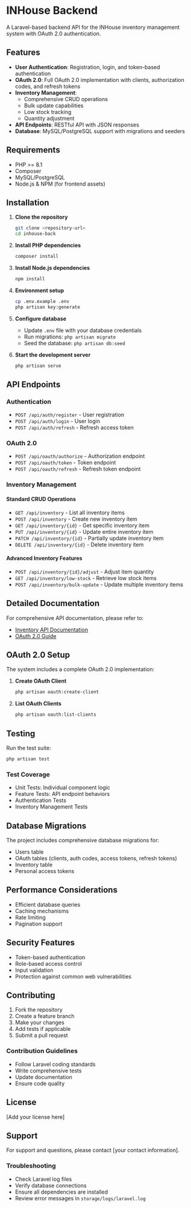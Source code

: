 # INHouse Backend

A Laravel-based backend API for the INHouse inventory management system with OAuth 2.0 authentication.

## Features

- **User Authentication**: Registration, login, and token-based authentication
- **OAuth 2.0**: Full OAuth 2.0 implementation with clients, authorization codes, and refresh tokens
- **Inventory Management**: 
  - Comprehensive CRUD operations
  - Bulk update capabilities
  - Low stock tracking
  - Quantity adjustment
- **API Endpoints**: RESTful API with JSON responses
- **Database**: MySQL/PostgreSQL support with migrations and seeders

## Requirements

- PHP >= 8.1
- Composer
- MySQL/PostgreSQL
- Node.js & NPM (for frontend assets)

## Installation

1. **Clone the repository**
   ```bash
   git clone <repository-url>
   cd inhouse-back
   ```

2. **Install PHP dependencies**
   ```bash
   composer install
   ```

3. **Install Node.js dependencies**
   ```bash
   npm install
   ```

4. **Environment setup**
   ```bash
   cp .env.example .env
   php artisan key:generate
   ```

5. **Configure database**
   - Update `.env` file with your database credentials
   - Run migrations: `php artisan migrate`
   - Seed the database: `php artisan db:seed`

6. **Start the development server**
   ```bash
   php artisan serve
   ```

## API Endpoints

### Authentication
- `POST /api/auth/register` - User registration
- `POST /api/auth/login` - User login
- `POST /api/auth/refresh` - Refresh access token

### OAuth 2.0
- `POST /api/oauth/authorize` - Authorization endpoint
- `POST /api/oauth/token` - Token endpoint
- `POST /api/oauth/refresh` - Refresh token endpoint

### Inventory Management
#### Standard CRUD Operations
- `GET /api/inventory` - List all inventory items
- `POST /api/inventory` - Create new inventory item
- `GET /api/inventory/{id}` - Get specific inventory item
- `PUT /api/inventory/{id}` - Update entire inventory item
- `PATCH /api/inventory/{id}` - Partially update inventory item
- `DELETE /api/inventory/{id}` - Delete inventory item

#### Advanced Inventory Features
- `POST /api/inventory/{id}/adjust` - Adjust item quantity
- `GET /api/inventory/low-stock` - Retrieve low stock items
- `POST /api/inventory/bulk-update` - Update multiple inventory items

## Detailed Documentation

For comprehensive API documentation, please refer to:
- [Inventory API Documentation](INVENTORY_API.md)
- [OAuth 2.0 Guide](OAUTH_2_0_GUIDE.md)

## OAuth 2.0 Setup

The system includes a complete OAuth 2.0 implementation:

1. **Create OAuth Client**
   ```bash
   php artisan oauth:create-client
   ```

2. **List OAuth Clients**
   ```bash
   php artisan oauth:list-clients
   ```

## Testing

Run the test suite:
```bash
php artisan test
```

### Test Coverage
- Unit Tests: Individual component logic
- Feature Tests: API endpoint behaviors
- Authentication Tests
- Inventory Management Tests

## Database Migrations

The project includes comprehensive database migrations for:
- Users table
- OAuth tables (clients, auth codes, access tokens, refresh tokens)
- Inventory table
- Personal access tokens

## Performance Considerations

- Efficient database queries
- Caching mechanisms
- Rate limiting
- Pagination support

## Security Features

- Token-based authentication
- Role-based access control
- Input validation
- Protection against common web vulnerabilities

## Contributing

1. Fork the repository
2. Create a feature branch
3. Make your changes
4. Add tests if applicable
5. Submit a pull request

### Contribution Guidelines
- Follow Laravel coding standards
- Write comprehensive tests
- Update documentation
- Ensure code quality

## License

[Add your license here]

## Support

For support and questions, please contact [your contact information].

### Troubleshooting
- Check Laravel log files
- Verify database connections
- Ensure all dependencies are installed
- Review error messages in `storage/logs/laravel.log`
